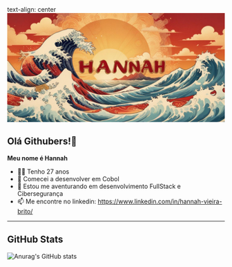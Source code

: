 <picture>
 text-align: center
 <source media="(prefers-color-scheme: dark)" srcset="Hannah1.png" width="700">
 <source media="(prefers-color-scheme: light)" srcset="hannah2.jpeg">
 <img alt="Imagem temática com meu nome gerada por IA" src="hannah2.jpeg">
</picture>

## Olá Githubers!👋

**Meu nome é Hannah**

- 👩🏽 Tenho 27 anos
- 🦕 Comecei a desenvolver em Cobol
- 🌱 Estou me aventurando em desenvolvimento FullStack e Cibersegurança
- 📫 Me encontre no linkedin: https://www.linkedin.com/in/hannah-vieira-brito/

---

## GitHub Stats

![Anurag's GitHub stats](https://github-readme-stats.vercel.app/api?username=HannahVie&show_icons=true&theme=dracula)
